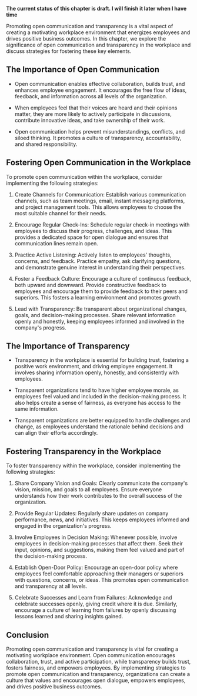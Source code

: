**The current status of this chapter is draft. I will finish it later when I have time**

Promoting open communication and transparency is a vital aspect of creating a motivating workplace environment that energizes employees and drives positive business outcomes. In this chapter, we explore the significance of open communication and transparency in the workplace and discuss strategies for fostering these key elements.

The Importance of Open Communication
------------------------------------

* Open communication enables effective collaboration, builds trust, and enhances employee engagement. It encourages the free flow of ideas, feedback, and information across all levels of the organization.

* When employees feel that their voices are heard and their opinions matter, they are more likely to actively participate in discussions, contribute innovative ideas, and take ownership of their work.

* Open communication helps prevent misunderstandings, conflicts, and siloed thinking. It promotes a culture of transparency, accountability, and shared responsibility.

Fostering Open Communication in the Workplace
---------------------------------------------

To promote open communication within the workplace, consider implementing the following strategies:

1. Create Channels for Communication: Establish various communication channels, such as team meetings, email, instant messaging platforms, and project management tools. This allows employees to choose the most suitable channel for their needs.

2. Encourage Regular Check-Ins: Schedule regular check-in meetings with employees to discuss their progress, challenges, and ideas. This provides a dedicated space for open dialogue and ensures that communication lines remain open.

3. Practice Active Listening: Actively listen to employees' thoughts, concerns, and feedback. Practice empathy, ask clarifying questions, and demonstrate genuine interest in understanding their perspectives.

4. Foster a Feedback Culture: Encourage a culture of continuous feedback, both upward and downward. Provide constructive feedback to employees and encourage them to provide feedback to their peers and superiors. This fosters a learning environment and promotes growth.

5. Lead with Transparency: Be transparent about organizational changes, goals, and decision-making processes. Share relevant information openly and honestly, keeping employees informed and involved in the company's progress.

The Importance of Transparency
------------------------------

* Transparency in the workplace is essential for building trust, fostering a positive work environment, and driving employee engagement. It involves sharing information openly, honestly, and consistently with employees.

* Transparent organizations tend to have higher employee morale, as employees feel valued and included in the decision-making process. It also helps create a sense of fairness, as everyone has access to the same information.

* Transparent organizations are better equipped to handle challenges and change, as employees understand the rationale behind decisions and can align their efforts accordingly.

Fostering Transparency in the Workplace
---------------------------------------

To foster transparency within the workplace, consider implementing the following strategies:

1. Share Company Vision and Goals: Clearly communicate the company's vision, mission, and goals to all employees. Ensure everyone understands how their work contributes to the overall success of the organization.

2. Provide Regular Updates: Regularly share updates on company performance, news, and initiatives. This keeps employees informed and engaged in the organization's progress.

3. Involve Employees in Decision Making: Whenever possible, involve employees in decision-making processes that affect them. Seek their input, opinions, and suggestions, making them feel valued and part of the decision-making process.

4. Establish Open-Door Policy: Encourage an open-door policy where employees feel comfortable approaching their managers or superiors with questions, concerns, or ideas. This promotes open communication and transparency at all levels.

5. Celebrate Successes and Learn from Failures: Acknowledge and celebrate successes openly, giving credit where it is due. Similarly, encourage a culture of learning from failures by openly discussing lessons learned and sharing insights gained.

Conclusion
----------

Promoting open communication and transparency is vital for creating a motivating workplace environment. Open communication encourages collaboration, trust, and active participation, while transparency builds trust, fosters fairness, and empowers employees. By implementing strategies to promote open communication and transparency, organizations can create a culture that values and encourages open dialogue, empowers employees, and drives positive business outcomes.
